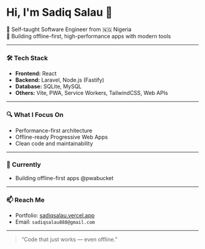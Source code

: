 # Hi, I'm Sadiq Salau 👋

🚀 Self-taught Software Engineer from 🇳🇬 Nigeria  
🧠 Building offline-first, high-performance apps with modern tools 

---

### 🛠️ Tech Stack
- **Frontend:** React
- **Backend:** Laravel, Node.js (Fastify)
- **Database:** SQLite, MySQL
- **Others:** Vite, PWA, Service Workers, TailwindCSS, Web APIs

---

### 🔍 What I Focus On
- Performance-first architecture
- Offline-ready Progressive Web Apps
- Clean code and maintainability

---

### 📡 Currently
- Building offline-first apps @pwabucket

---

### 📫 Reach Me
- Portfolio: [sadiqsalau.vercel.app](https://sadiqsalau.vercel.app)
- Email: `sadiqsalau888@gmail.com`

---

> “Code that just works — even offline.”
